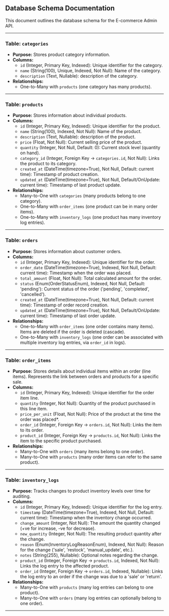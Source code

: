 ## Database Schema Documentation

This document outlines the database schema for the E-commerce Admin API.

---

### Table: `categories`

*   **Purpose:** Stores product category information.
*   **Columns:**
    *   `id` (Integer, Primary Key, Indexed): Unique identifier for the category.
    *   `name` (String(100), Unique, Indexed, Not Null): Name of the category.
    *   `description` (Text, Nullable): description of the category.
*   **Relationships:**
    *   One-to-Many with `products` (one category has many products).

---

### Table: `products`

*   **Purpose:** Stores information about individual products.
*   **Columns:**
    *   `id` (Integer, Primary Key, Indexed): Unique identifier for the product.
    *   `name` (String(100), Indexed, Not Null): Name of the product.
    *   `description` (Text, Nullable): description of the product.
    *   `price` (Float, Not Null): Current selling price of the product.
    *   `quantity` (Integer, Not Null, Default: 0): Current stock level (quantity on hand).
    *   `category_id` (Integer, Foreign Key -> `categories.id`, Not Null): Links the product to its category.
    *   `created_at` (DateTime(timezone=True), Not Null, Default: current time): Timestamp of product creation.
    *   `updated_at` (DateTime(timezone=True), Not Null, Default/OnUpdate: current time): Timestamp of last product update.
*   **Relationships:**
    *   Many-to-One with `categories` (many products belong to one category).
    *   One-to-Many with `order_items` (one product can be in many order items).
    *   One-to-Many with `inventory_logs` (one product has many inventory log entries).

---

### Table: `orders`

*   **Purpose:** Stores information about customer orders.
*   **Columns:**
    *   `id` (Integer, Primary Key, Indexed): Unique identifier for the order.
    *   `order_date` (DateTime(timezone=True), Indexed, Not Null, Default: current time): Timestamp when the order was placed.
    *   `total_amount` (Float, Not Null): Total calculated amount for the order.
    *   `status` (Enum(OrderStatusEnum), Indexed, Not Null, Default: 'pending'): Current status of the order ('pending', 'completed', 'cancelled').
    *   `created_at` (DateTime(timezone=True), Not Null, Default: current time): Timestamp of order record creation.
    *   `updated_at` (DateTime(timezone=True), Not Null, Default/OnUpdate: current time): Timestamp of last order update.
*   **Relationships:**
    *   One-to-Many with `order_items` (one order contains many items). Items are deleted if the order is deleted (cascade).
    *   One-to-Many with `inventory_logs` (one order can be associated with multiple inventory log entries, via `order_id` in logs).

---

### Table: `order_items`

*   **Purpose:** Stores details about individual items within an order (line items). Represents the link between orders and products for a specific sale.
*   **Columns:**
    *   `id` (Integer, Primary Key, Indexed): Unique identifier for the order item line.
    *   `quantity` (Integer, Not Null): Quantity of the product purchased in this line item.
    *   `price_per_unit` (Float, Not Null): Price of the product at the time the order was placed*.
    *   `order_id` (Integer, Foreign Key -> `orders.id`, Not Null): Links the item to its order.
    *   `product_id` (Integer, Foreign Key -> `products.id`, Not Null): Links the item to the specific product purchased.
*   **Relationships:**
    *   Many-to-One with `orders` (many items belong to one order).
    *   Many-to-One with `products` (many order items can refer to the same product).

---

### Table: `inventory_logs`

*   **Purpose:** Tracks changes to product inventory levels over time for auditing.
*   **Columns:**
    *   `id` (Integer, Primary Key, Indexed): Unique identifier for the log entry.
    *   `timestamp` (DateTime(timezone=True), Indexed, Not Null, Default: current time): Timestamp when the inventory change occurred.
    *   `change_amount` (Integer, Not Null): The amount the quantity changed (+ve for increase, -ve for decrease).
    *   `new_quantity` (Integer, Not Null): The resulting product quantity after the change.
    *   `reason` (Enum(InventoryLogReasonEnum), Indexed, Not Null): Reason for the change ('sale', 'restock', 'manual_update', etc.).
    *   `notes` (String(255), Nullable): Optional notes regarding the change.
    *   `product_id` (Integer, Foreign Key -> `products.id`, Indexed, Not Null): Links the log entry to the affected product.
    *   `order_id` (Integer, Foreign Key -> `orders.id`, Indexed, Nullable): Links the log entry to an order if the change was due to a 'sale' or 'return'.
*   **Relationships:**
    *   Many-to-One with `products` (many log entries can belong to one product).
    *   Many-to-One with `orders` (many log entries can optionally belong to one order).

---